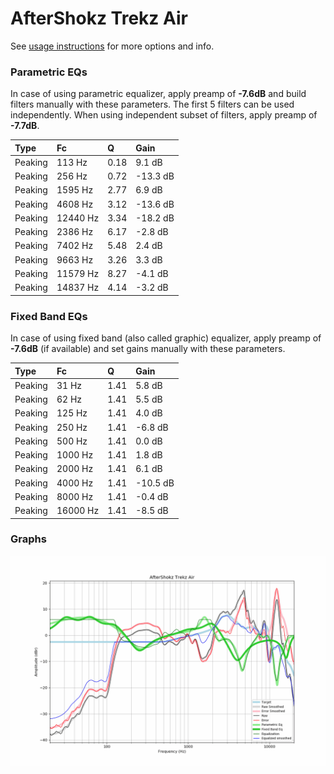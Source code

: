 # AfterShokz Trekz Air
See [usage instructions](https://github.com/jaakkopasanen/AutoEq#usage) for more options and info.

### Parametric EQs
In case of using parametric equalizer, apply preamp of **-7.6dB** and build filters manually
with these parameters. The first 5 filters can be used independently.
When using independent subset of filters, apply preamp of **-7.7dB**.

| Type    | Fc       |    Q | Gain     |
|:--------|:---------|:-----|:---------|
| Peaking | 113 Hz   | 0.18 | 9.1 dB   |
| Peaking | 256 Hz   | 0.72 | -13.3 dB |
| Peaking | 1595 Hz  | 2.77 | 6.9 dB   |
| Peaking | 4608 Hz  | 3.12 | -13.6 dB |
| Peaking | 12440 Hz | 3.34 | -18.2 dB |
| Peaking | 2386 Hz  | 6.17 | -2.8 dB  |
| Peaking | 7402 Hz  | 5.48 | 2.4 dB   |
| Peaking | 9663 Hz  | 3.26 | 3.3 dB   |
| Peaking | 11579 Hz | 8.27 | -4.1 dB  |
| Peaking | 14837 Hz | 4.14 | -3.2 dB  |

### Fixed Band EQs
In case of using fixed band (also called graphic) equalizer, apply preamp of **-7.6dB**
(if available) and set gains manually with these parameters.

| Type    | Fc       |    Q | Gain     |
|:--------|:---------|:-----|:---------|
| Peaking | 31 Hz    | 1.41 | 5.8 dB   |
| Peaking | 62 Hz    | 1.41 | 5.5 dB   |
| Peaking | 125 Hz   | 1.41 | 4.0 dB   |
| Peaking | 250 Hz   | 1.41 | -6.8 dB  |
| Peaking | 500 Hz   | 1.41 | 0.0 dB   |
| Peaking | 1000 Hz  | 1.41 | 1.8 dB   |
| Peaking | 2000 Hz  | 1.41 | 6.1 dB   |
| Peaking | 4000 Hz  | 1.41 | -10.5 dB |
| Peaking | 8000 Hz  | 1.41 | -0.4 dB  |
| Peaking | 16000 Hz | 1.41 | -8.5 dB  |

### Graphs
![](./AfterShokz%20Trekz%20Air.png)